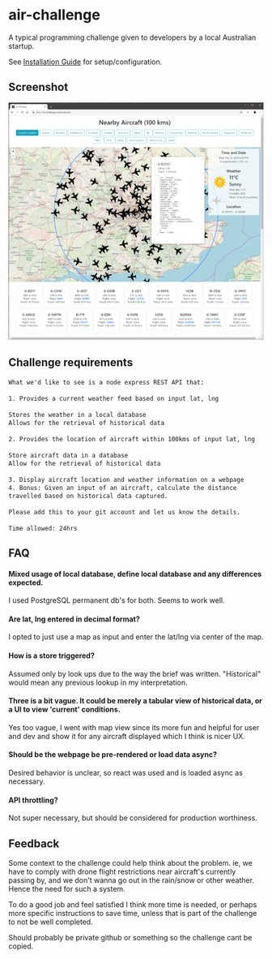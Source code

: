 

# air-challenge

A typical programming challenge given to developers by a local Australian startup.

See [Installation Guide](/INSTALLATION.md) for setup/configuration.

## Screenshot
![Screenshot](/screenshot.png "Screenshot")

## Challenge requirements
```text
What we'd like to see is a node express REST API that:

1. Provides a current weather feed based on input lat, lng

Stores the weather in a local database
Allows for the retrieval of historical data

2. Provides the location of aircraft within 100kms of input lat, lng

Store aircraft data in a database
Allow for the retrieval of historical data

3. Display aircraft location and weather information on a webpage
4. Bonus: Given an input of an aircraft, calculate the distance travelled based on historical data captured.

Please add this to your git account and let us know the details.

Time allowed: 24hrs
```

## FAQ
#### Mixed usage of local database, define local database and any differences expected.
I used PostgreSQL permanent db's for both. Seems to work well.

#### Are lat, lng entered in decimal format?
I opted to just use a map as input and enter the lat/lng via center of the map.

#### How is a store triggered?
Assumed only by look ups due to the way the brief was written. "Historical" would mean any previous lookup in my interpretation.

#### Three is a bit vague. It could be merely a tabular view of historical data, or a UI to view 'current' conditions.
Yes too vague, I went with map view since its more fun and helpful for user and dev and show it for any aircraft displayed which I think is nicer UX.

#### Should be the webpage be pre-rendered or load data async?
Desired behavior is unclear, so react was used and is loaded async as necessary.

#### API throttling?
Not super necessary, but should be considered for production worthiness.

## Feedback
Some context to the challenge could help think about the problem. ie, we have to comply with drone flight restrictions near aircraft's currently passing by, and we don't wanna go out in the rain/snow or other weather. Hence the need for such a system.

To do a good job and feel satisfied I think more time is needed, or perhaps more specific instructions to save time, unless that is part of the challenge to not be well completed.

Should probably be private github or something so the challenge cant be copied.
